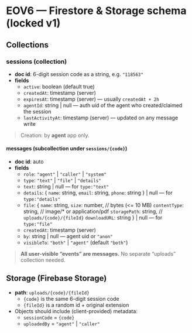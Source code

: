 # EOV6 — Firestore & Storage schema (locked v1)

## Collections

### sessions (collection)
- **doc id**: 6-digit session code as a string, e.g. `"118563"`
- **fields**
  - `active`: boolean (default true)
  - `createdAt`: timestamp (server)
  - `expiresAt`: timestamp (server) — usually `createdAt + 2h`
  - `agentId`: string | null — auth uid of the agent who created/claimed the session
  - `lastActivityAt`: timestamp (server) — updated on any message write

> Creation: by **agent** app only.

#### messages (subcollection under `sessions/{code}`)
- **doc id**: auto
- **fields**
  - `role`: `"agent"` | `"caller"` | `"system"`
  - `type`: `"text"` | `"file"` | `"details"`
  - `text`: string | null — for `type:"text"`
  - `details`: { `name`: string, `email`: string, `phone`: string } | null — for `type:"details"`
  - `file`: {
      `name`: string,
      `size`: number,            // bytes (<= 10 MB)
      `contentType`: string,     // image/* or application/pdf
      `storagePath`: string,     // `uploads/{code}/{fileId}`
      `downloadURL`: string
    } | null — for `type:"file"`
  - `createdAt`: timestamp (server)
  - `by`: string | null — agent uid or `"anon"`
  - `visibleTo`: `"both"` | `"agent"` (default `"both"`)

> **All user-visible “events” are messages.** No separate “uploads” collection needed.

## Storage (Firebase Storage)

- **path**: `uploads/{code}/{fileId}`
  - `{code}` is the same 6-digit session code
  - `{fileId}` is a random id + original extension
- Objects should include (client-provided) metadata:
  - `sessionCode` = `{code}`
  - `uploadedBy` = `"agent"` | `"caller"`
